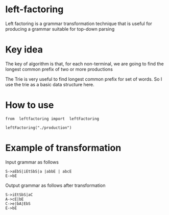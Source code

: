 # left-factoring
Left factoring is a grammar transformation technique that is useful for producing 
a grammar suitable for top-down parsing

# Key idea

The key of algorithm is that, for each non-terminal, we are going 
to find the longest common prefix of two or more productions

The Trie is very useful to find longest common prefix for set of words. 
So I use the trie as a basic data structure here.

# How to use

```
from  leftfactoring import  leftFactoring

leftFactoring("./production")
```

# Example of transformation

Input grammar  as follows

```
S->aEbS|iEtSbS|a |abbE | abcE
E->bE
```

Output grammar as follows after transformation

```
S->iEtSbS|aC
A->cE|bE
C->e|bA|EbS
E->bE
```

